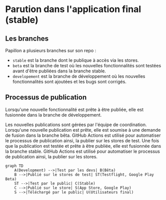 # Parution dans l'application final (stable)

## Les branches

Papillon a plusieurs branches sur son repo :

- `stable` est la branche dont le publique à accès via les stores. 
- `beta` est la branche de test où les nouvelles fonctionnalités sont testées avant d'être publiées dans la branche stable.
- `developement` est la branche de développement où les nouvelles fonctionnalités sont ajoutées et les bugs sont corrigés.

## Processus de publication

Lorsqu'une nouvelle fonctionnalité est prête à être publiée, elle est fusionnée dans la branche de développement.

Les nouvelles publications sont gérées par l'équipe de coordination. Lorsqu'une nouvelle publication est prête, elle est soumise à une demande de fusion dans la branche bêta. GitHub Actions est utilisé pour automatiser le processus de publication ainsi, la publier sur les stores de test. Une fois que la publication est testée et prête à être publiée, elle est fusionnée dans la branche stable. GitHub Actions est utilisé pour automatiser le processus de publication ainsi, la publier sur les stores.

``` mermaid
graph TD
    A(Development) -->|Test par les devs| B(Bêta)
    B -->|Publié sur le stores de test| ST(Testflight, Google Play Beta)
    ST -->|Test par le public| C(Stable)
    C -->|Publié sur le store| S(App Store, Google Play)
    S -->|Téléchargé par le public| U(Utilisateurs final)
```
